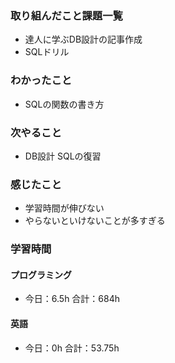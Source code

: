 ### 取り組んだこと課題一覧
- 達人に学ぶDB設計の記事作成
- SQLドリル
### わかったこと
- SQLの関数の書き方
### 次やること
- DB設計  SQLの復習
### 感じたこと
- 学習時間が伸びない
- やらないといけないことが多すぎる
### 学習時間
#### プログラミング
- 今日：6.5h 合計：684h
#### 英語
- 今日：0h 合計：53.75h